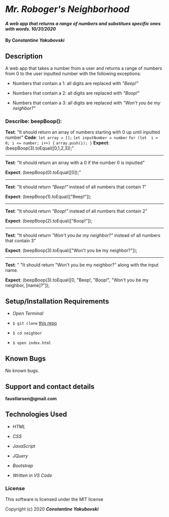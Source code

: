 # _Mr. Roboger's Neighborhood_

#### _A web app that returns a range of numbers and substitues specific ones with words. 10/31/2020_

#### By _**Constantine Yakubovski**_

## Description 

A web app that takes a number from a user and returns a range of numbers from 0 to the user inputted number with the following exceptions:

- Numbers that contain a 1: all digits are replaced with _"Beep!"_

- Numbers that contain a 2: all digits are replaced with _"Boop!"_

- Numbers that contain a 3: all digits are replaced with _"Won't you be my neighbor?"_

### Describe: beepBoop():

**Test**: "It should return an array of numbers starting with 0 up until inputted number"
**Code**: 
`let array = [];`
`let inputNumber = number`
`for (let  i = 0; i <= number; i++) {`
`array.push(i); }`
 **Expect**: (beepBoop(3).toEqual([0,1,2,3]);”
___
**Test**: "It should return an array with a 0 if the number 0 is inputted"

 **Expect**: (beepBoop(0).toEqual([0]);”
___
**Test**:  "It should return _"Beep!"_ instead of all numbers that contain 1"

 **Expect**: (beepBoop(1).toEqual(["Beep!"]);
___
**Test**: "It should return _"Boop!"_ instead of all numbers that contain 2"

**Expect**: (beepBoop(2).toEqual(["Boop!"]);
___
 **Test**: "It should return _"Won't you be my neighbor?"_ instead of all numbers that contain 3"

**Expect**: (beepBoop(3).toEqual(["Won't you be my neighbor?"]);
___
 **Test**: "  "It should return "Won't you be my neighbor?" along with the input name.

**Expect**: (beepBoop(3).toEqual([0, "Beep!, "Boop!", "Won't you be my neighbor, [name]?"]);

## Setup/Installation Requirements

-  _Open Terminal_
-  `$ git clone` [this repo](https://faustlarsen.github.io/Mr.Roboger)

-  `$ cd neighbor`

-  `$ open index.html`

## Known Bugs

No known bugs.  

## Support and contact details

__faustlarsen@gmail.com__

## Technologies Used

-  _HTML_

-  _CSS_

-  _JavaScript_

-  _JQuery_

-  _Bootstrap_

-  _Written in VS Code_

### License 

This software is licensed under the MIT license


Copyright (c) 2020 **_Constantine Yakubovski_**